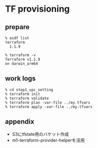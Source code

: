 # TF provisioning
## prepare
```
% asdf list
terraform
  1.1.9

% terraform -v
Terraform v1.1.9
on darwin_arm64
```

## work logs
```
% cd step1_vpc_setting
% terraform init 
% terraform validate
% terraform plan -var-file ../my.tfvars
% terraform apply -var-file ../my.tfvars
```

## appendix
* S3にtfstate用のバケット作成
* m1-terraform-provider-helperを活用
